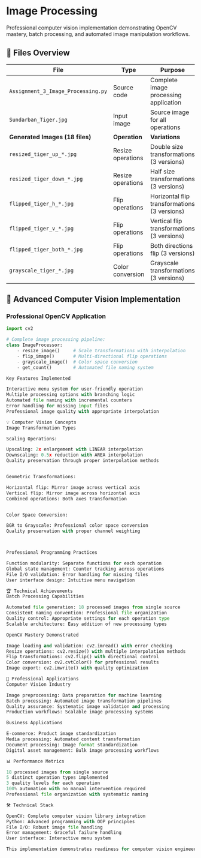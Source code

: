 # Image Processing

Professional computer vision implementation demonstrating OpenCV mastery, batch processing, and automated image manipulation workflows.

## 📝 **Files Overview**

| **File** | **Type** | **Purpose** |
|----------|----------|-------------|
| `Assignment_3_Image_Processing.py` | Source code | Complete image processing application |
| `Sundarban_Tiger.jpg` | Input image | Source image for all operations |
| **Generated Images (18 files)** | **Operation** | **Variations** |
| `resized_tiger_up_*.jpg` | Resize operations | Double size transformations (3 versions) |
| `resized_tiger_down_*.jpg` | Resize operations | Half size transformations (3 versions) |
| `flipped_tiger_h_*.jpg` | Flip operations | Horizontal flip transformations (3 versions) |
| `flipped_tiger_v_*.jpg` | Flip operations | Vertical flip transformations (3 versions) |
| `flipped_tiger_both_*.jpg` | Flip operations | Both directions flip (3 versions) |
| `grayscale_tiger_*.jpg` | Color conversion | Grayscale transformations (3 versions) |

## 🎯 **Advanced Computer Vision Implementation**

### **Professional OpenCV Application**
```python
import cv2

# Complete image processing pipeline:
class ImageProcessor:
    - resize_image()     # Scale transformations with interpolation
    - flip_image()       # Multi-directional flip operations  
    - grayscale_image()  # Color space conversion
    - get_count()        # Automated file naming system

Key Features Implemented

Interactive menu system for user-friendly operation
Multiple processing options with branching logic
Automated file naming with incremental counters
Error handling for missing input files
Professional image quality with appropriate interpolation

💡 Computer Vision Concepts
Image Transformation Types

Scaling Operations:

Upscaling: 2x enlargement with LINEAR interpolation
Downscaling: 0.5x reduction with AREA interpolation
Quality preservation through proper interpolation methods


Geometric Transformations:

Horizontal flip: Mirror image across vertical axis
Vertical flip: Mirror image across horizontal axis
Combined operations: Both axes transformation


Color Space Conversion:

BGR to Grayscale: Professional color space conversion
Quality preservation with proper channel weighting



Professional Programming Practices

Function modularity: Separate functions for each operation
Global state management: Counter tracking across operations
File I/O validation: Error handling for missing files
User interface design: Intuitive menu navigation

🏆 Technical Achievements
Batch Processing Capabilities

Automated file generation: 18 processed images from single source
Consistent naming convention: Professional file organization
Quality control: Appropriate settings for each operation type
Scalable architecture: Easy addition of new processing types

OpenCV Mastery Demonstrated

Image loading and validation: cv2.imread() with error checking
Resize operations: cv2.resize() with multiple interpolation methods
Flip transformations: cv2.flip() with directional control
Color conversion: cv2.cvtColor() for professional results
Image export: cv2.imwrite() with quality optimization

🚀 Professional Applications
Computer Vision Industry

Image preprocessing: Data preparation for machine learning
Batch processing: Automated image transformation pipelines
Quality assurance: Systematic image validation and processing
Production workflows: Scalable image processing systems

Business Applications

E-commerce: Product image standardization
Media processing: Automated content transformation
Document processing: Image format standardization
Digital asset management: Bulk image processing workflows

📊 Performance Metrics

18 processed images from single source
5 distinct operation types implemented
3 quality levels for each operation
100% automation with no manual intervention required
Professional file organization with systematic naming

🛠️ Technical Stack

OpenCV: Complete computer vision library integration
Python: Advanced programming with OOP principles
File I/O: Robust image file handling
Error management: Graceful failure handling
User interface: Interactive menu system

This implementation demonstrates readiness for computer vision engineering and automated image processing roles.
